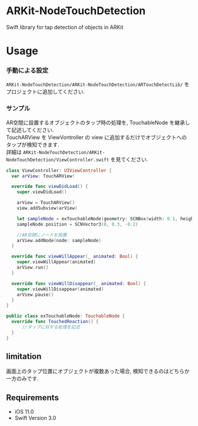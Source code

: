 # ARKit-NodeTouchDetection
Swift library for tap detection of objects in ARKit

# Usage
### 手動による設定
 `ARKit-NodeTouchDetection/ARKit-NodeTouchDetection/ARTouchDetectLib/` をプロジェクトに追加してください.

### サンプル
AR空間に設置するオブジェクトのタップ時の処理を, TouchableNode を継承して記述してください. <br>
TouchARView を ViewVontroller の view に追加するだけでオブジェクトへのタップが検知できます. <br>
詳細は `ARKit-NodeTouchDetection/ARKit-NodeTouchDetection/ViewController.swift` を見てください.

```swift
class ViewController: UIViewController {
  var arView: TouchARView!

  override func viewDidLoad() {
    super.viewDidLoad()

    arView = TouchARView()
    view.addSubview(arView)

    let sampleNode = exTouchableNode(geometry: SCNBox(width: 0.1, height: 0.1, length: 0.1, chamferRadius: 0))
    sampleNode.position = SCNVector3(0, 0.3, -0.2)

    //AR空間にノードを設置
    arView.addNode(node: sampleNode)
  }

  override func viewWillAppear(_ animated: Bool) {
    super.viewWillAppear(animated)
    arView.run()
  }

  override func viewWillDisappear(_ animated: Bool) {
    super.viewWillDisappear(animated)
    arView.pause()
  }
}

public class exTouchableNode: TouchableNode {
  override func TouchedReaction() {
      //タップに対する処理を記述
  }
}

```

## limitation
画面上のタップ位置にオブジェクトが複数あった場合, 検知できるのはどちらか一方のみです.

## Requirements
- iOS 11.0
- Swift Version 3.0
